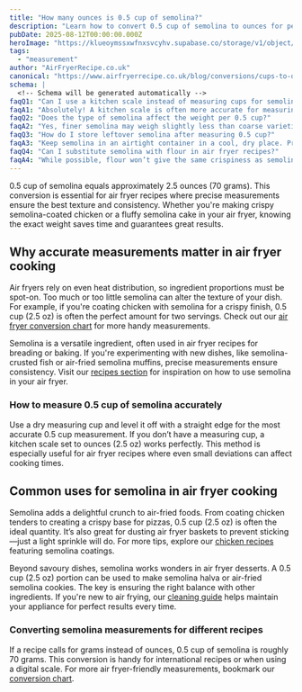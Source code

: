 ```yaml
---
title: "How many ounces is 0.5 cup of semolina?"
description: "Learn how to convert 0.5 cup of semolina to ounces for perfect air fryer recipes every time. Simple, accurate, and hassle-free!"
pubDate: 2025-08-12T00:00:00.000Z
heroImage: "https://klueoymssxwfnxsvcyhv.supabase.co/storage/v1/object/public/Shmucket/how-many-ounces-is-0-5-cup-of-semolina.webp"
tags:
  - "measurement"
author: "AirFryerRecipe.co.uk"
canonical: "https://www.airfryerrecipe.co.uk/blog/conversions/cups-to-ounces/how-many-ounces-is-0-5-cup-of-semolina"
schema: |
  <!-- Schema will be generated automatically -->
faqQ1: "Can I use a kitchen scale instead of measuring cups for semolina?"
faqA1: "Absolutely! A kitchen scale is often more accurate for measuring semolina. Set it to ounces (2.5 oz for 0.5 cup) or grams (70g) for precise results, especially in air fryer recipes where consistency is key."
faqQ2: "Does the type of semolina affect the weight per 0.5 cup?"
faqA2: "Yes, finer semolina may weigh slightly less than coarse varieties due to packing density. However, the difference is minimal—around 2.4 to 2.6 oz per 0.5 cup. For air fryer recipes, either works well."
faqQ3: "How do I store leftover semolina after measuring 0.5 cup?"
faqA3: "Keep semolina in an airtight container in a cool, dry place. Proper storage ensures it stays fresh for months, ready for your next air fryer recipe."
faqQ4: "Can I substitute semolina with flour in air fryer recipes?"
faqA4: "While possible, flour won’t give the same crispiness as semolina. If substituting, use the same weight (2.5 oz per 0.5 cup) but expect a slightly different texture in your air-fried dishes."
---
```

<p>0.5 cup of semolina equals approximately 2.5 ounces (70 grams). This conversion is essential for air fryer recipes where precise measurements ensure the best texture and consistency. Whether you're making crispy semolina-coated chicken or a fluffy semolina cake in your air fryer, knowing the exact weight saves time and guarantees great results.</p>  

<h2>Why accurate measurements matter in air fryer cooking</h2>  
<p>Air fryers rely on even heat distribution, so ingredient proportions must be spot-on. Too much or too little semolina can alter the texture of your dish. For example, if you're coating chicken with semolina for a crispy finish, 0.5 cup (2.5 oz) is often the perfect amount for two servings. Check out our <a href=https://www.airfryerrecipe.co.uk/air-fryer-conversion-chart>air fryer conversion chart</a> for more handy measurements.</p>  

<p>Semolina is a versatile ingredient, often used in air fryer recipes for breading or baking. If you're experimenting with new dishes, like semolina-crusted fish or air-fried semolina muffins, precise measurements ensure consistency. Visit our <a href=https://www.airfryerrecipe.co.uk/recipes>recipes section</a> for inspiration on how to use semolina in your air fryer.</p>  

<h3>How to measure 0.5 cup of semolina accurately</h3>  
<p>Use a dry measuring cup and level it off with a straight edge for the most accurate 0.5 cup measurement. If you don’t have a measuring cup, a kitchen scale set to ounces (2.5 oz) works perfectly. This method is especially useful for air fryer recipes where even small deviations can affect cooking times.</p>  

<h2>Common uses for semolina in air fryer cooking</h2>  
<p>Semolina adds a delightful crunch to air-fried foods. From coating chicken tenders to creating a crispy base for pizzas, 0.5 cup (2.5 oz) is often the ideal quantity. It’s also great for dusting air fryer baskets to prevent sticking—just a light sprinkle will do. For more tips, explore our <a href=https://www.airfryerrecipe.co.uk/recipe-category/chicken>chicken recipes</a> featuring semolina coatings.</p>  

<p>Beyond savoury dishes, semolina works wonders in air fryer desserts. A 0.5 cup (2.5 oz) portion can be used to make semolina halva or air-fried semolina cookies. The key is ensuring the right balance with other ingredients. If you're new to air frying, our <a href=https://www.airfryerrecipe.co.uk/air-fryer-cleaner>cleaning guide</a> helps maintain your appliance for perfect results every time.</p>  

<h3>Converting semolina measurements for different recipes</h3>  
<p>If a recipe calls for grams instead of ounces, 0.5 cup of semolina is roughly 70 grams. This conversion is handy for international recipes or when using a digital scale. For more air fryer-friendly measurements, bookmark our <a href=https://www.airfryerrecipe.co.uk/air-fryer-conversion-chart>conversion chart</a>.</p>
